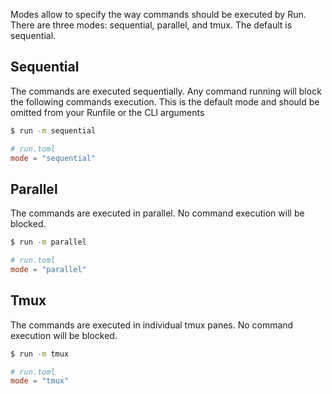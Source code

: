 Modes allow to specify the way commands should be executed by Run. There are three modes: sequential, parallel, and tmux. The default is sequential.

## Sequential

The commands are executed sequentially. Any command running will block the following commands execution. This is the default mode and should be omitted from your Runfile or the CLI arguments

```bash
$ run -m sequential
```

```toml
# run.toml
mode = "sequential"
```

## Parallel

The commands are executed in parallel. No command execution will be blocked.

```bash
$ run -m parallel
```

```toml
# run.toml
mode = "parallel"
```

## Tmux

The commands are executed in individual tmux panes. No command execution will be blocked.

```bash
$ run -m tmux
```

```toml
# run.toml
mode = "tmux"
```

